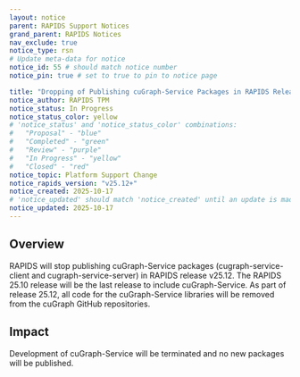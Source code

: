 ```yaml
---
layout: notice
parent: RAPIDS Support Notices
grand_parent: RAPIDS Notices
nav_exclude: true
notice_type: rsn
# Update meta-data for notice
notice_id: 55 # should match notice number
notice_pin: true # set to true to pin to notice page

title: "Dropping of Publishing cuGraph-Service Packages in RAPIDS Release v25.12"
notice_author: RAPIDS TPM
notice_status: In Progress
notice_status_color: yellow
# 'notice_status' and 'notice_status_color' combinations:
#   "Proposal" - "blue"
#   "Completed" - "green"
#   "Review" - "purple"
#   "In Progress" - "yellow"
#   "Closed" - "red"
notice_topic: Platform Support Change
notice_rapids_version: "v25.12+"
notice_created: 2025-10-17
# 'notice_updated' should match 'notice_created' until an update is made
notice_updated: 2025-10-17
---
```


## Overview

RAPIDS will stop publishing cuGraph-Service packages (cugraph-service-client and cugraph-service-server) in RAPIDS release v25.12.
The RAPIDS 25.10 release will be the last release to include cuGraph-Service.
As part of release 25.12, all code for the cuGraph-Service libraries will be removed from the cuGraph GitHub repositories.

## Impact

Development of cuGraph-Service will be terminated and no new packages will be published.
